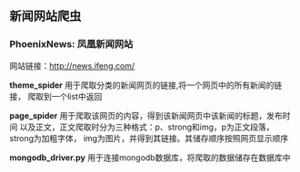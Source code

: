 ## 新闻网站爬虫

### PhoenixNews: 凤凰新闻网站

网站链接：http://news.ifeng.com/

__theme_spider__ 用于爬取分类的新闻网页的链接,将一个网页中的所有新闻的链接，
爬取到一个list中返回

__page_spider__  用于爬取该网页的内容，得到该新闻网页中该新闻的标题，发布时间
以及正文，正文爬取时分为三种格式：p、strong和img，p为正文段落，strong为加粗字体，
img为图片，并得到其链接。其储存顺序按照网页显示顺序

__mongodb_driver.py__  用于连接mongodb数据库，将爬取的数据储存在数据库中


